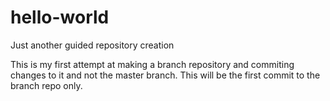 # hello-world
Just another guided repository creation

This is my first attempt at making a branch repository and commiting changes to it and not the master branch.
This will be the first commit to the branch repo only.
